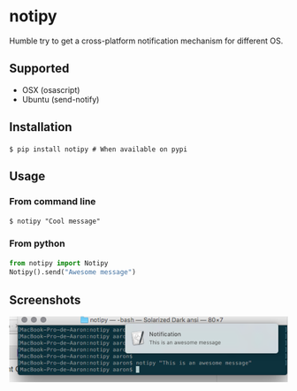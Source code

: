 # notipy
Humble try to get a cross-platform notification mechanism for different OS.

## Supported
- OSX (osascript)
- Ubuntu (send-notify)

## Installation
`$ pip install notipy # When available on pypi`

## Usage
### From command line
`$ notipy "Cool message"`
### From python
```python
from notipy import Notipy
Notipy().send("Awesome message")
```

## Screenshots
![OSX Screenshot](https://github.com/aaronfc/notipy/raw/master/docs/images/screenshot-osx.png "OSX Screenshot")
